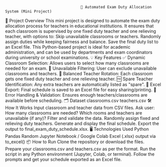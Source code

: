                                       📝 Automated Exam Duty Allocation System (Mini Project)



📌 Project Overview
This mini project is designed to automate the exam duty allocation process for teachers in educational institutions. It ensures that each classroom is supervised by one fixed duty teacher and one relieving teacher, with options to:
Skip unavailable classrooms or teachers.
Randomly assign duties while keeping fairness and balance.
Save the final duty list to an Excel file.
This Python-based project is ideal for academic administration, and can be used by departments and exam coordinators during university or school examinations.
💡 Key Features
✅ Dynamic Classroom Selection: Allows users to select how many classrooms are needed for an exam.
🚫 Unavailable Filtering: User can exclude unavailable classrooms and teachers.
🔁 Balanced Teacher Rotation: Each classroom gets one fixed duty teacher and one relieving teacher.
🆓 Spare Teacher Identification: Any extra teachers are automatically listed as "spare".
💾 Excel Export: Final schedule is saved to an Excel file for easy sharing/printing.
🔐 Error Handling & Validation: Ensures enough teachers/classrooms are available before scheduling.
🗂️ Dataset 
classrooms.csv
teachers.csv
🛠️ How It Works
Input classroom and teacher data from CSV files.
Ask user:
How many classrooms are needed?
Which rooms and teachers are unavailable (if any)?
Filter and validate the data.
Randomly assign fixed and relieving duty teachers.
Generate and display the final schedule.
Export the output to final_exam_duty_schedule.xlsx.
🖥️ Technologies Used
Python
Pandas
Random
Jupyter Notebook / Google Colab
Excel (.xlsx) output via to_excel()
📦 How to Run
Clone the repository or download the files.
Prepare your classrooms.csv and teachers.csv as per the format.
Run the script in any Python environment (Jupyter, Colab, or terminal).
Follow the prompts and get your schedule exported as an Excel file.

